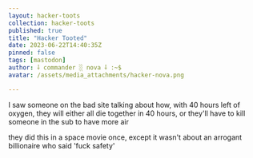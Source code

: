 ```yaml
---
layout: hacker-toots
collection: hacker-toots
published: true
title: "Hacker Tooted"
date: 2023-06-22T14:40:35Z
pinned: false
tags: [mastodon]
author: ⸸ commander ░ nova ⸸ :~$
avatar: /assets/media_attachments/hacker-nova.png

---
```


<p>I saw someone on the bad site talking about how, with 40 hours left of oxygen, they will either all die together in 40 hours, or they&#39;ll have to kill someone in the sub to have more air</p><p>they did this in a space movie once, except it wasn&#39;t about an arrogant billionaire who said &#39;fuck safety&#39;</p>



